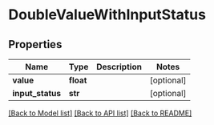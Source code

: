 # DoubleValueWithInputStatus

## Properties
Name | Type | Description | Notes
------------ | ------------- | ------------- | -------------
**value** | **float** |  | [optional] 
**input_status** | **str** |  | [optional] 

[[Back to Model list]](../README.md#documentation-for-models) [[Back to API list]](../README.md#documentation-for-api-endpoints) [[Back to README]](../README.md)



